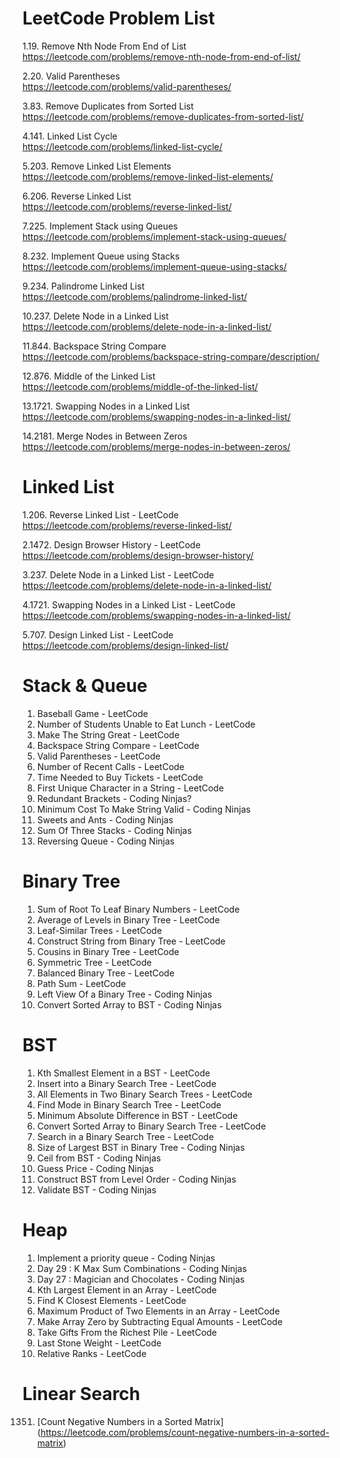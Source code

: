 # LeetCode Problem List

1.19. Remove Nth Node From End of List <br>
https://leetcode.com/problems/remove-nth-node-from-end-of-list/

2.20. Valid Parentheses <br>
https://leetcode.com/problems/valid-parentheses/

3.83. Remove Duplicates from Sorted List <br>
https://leetcode.com/problems/remove-duplicates-from-sorted-list/

4.141. Linked List Cycle <br>
https://leetcode.com/problems/linked-list-cycle/

5.203. Remove Linked List Elements <br>
https://leetcode.com/problems/remove-linked-list-elements/

6.206. Reverse Linked List <br>
https://leetcode.com/problems/reverse-linked-list/

7.225. Implement Stack using Queues <br>
https://leetcode.com/problems/implement-stack-using-queues/

8.232. Implement Queue using Stacks <br>
https://leetcode.com/problems/implement-queue-using-stacks/

9.234. Palindrome Linked List <br>
https://leetcode.com/problems/palindrome-linked-list/

10.237. Delete Node in a Linked List <br>
https://leetcode.com/problems/delete-node-in-a-linked-list/

11.844. Backspace String Compare <br>
https://leetcode.com/problems/backspace-string-compare/description/

12.876. Middle of the Linked List <br>
https://leetcode.com/problems/middle-of-the-linked-list/

13.1721. Swapping Nodes in a Linked List <br>
https://leetcode.com/problems/swapping-nodes-in-a-linked-list/

14.2181. Merge Nodes in Between Zeros <br>
https://leetcode.com/problems/merge-nodes-in-between-zeros/
#

# Linked List

1.206. Reverse Linked List - LeetCode <br>
https://leetcode.com/problems/reverse-linked-list/

2.1472. Design Browser History - LeetCode <br>
https://leetcode.com/problems/design-browser-history/

3.237. Delete Node in a Linked List - LeetCode <br>
https://leetcode.com/problems/delete-node-in-a-linked-list/

4.1721. Swapping Nodes in a Linked List - LeetCode <br>
https://leetcode.com/problems/swapping-nodes-in-a-linked-list/

5.707. Design Linked List - LeetCode <br>
https://leetcode.com/problems/design-linked-list/
#

# Stack & Queue

1. Baseball Game - LeetCode
2. Number of Students Unable to Eat Lunch - LeetCode
3. Make The String Great - LeetCode
4. Backspace String Compare - LeetCode
5. Valid Parentheses - LeetCode
6. Number of Recent Calls - LeetCode
7. Time Needed to Buy Tickets - LeetCode
8. First Unique Character in a String - LeetCode
9. Redundant Brackets - Coding Ninjas?
10. Minimum Cost To Make String Valid - Coding Ninjas
11. Sweets and Ants - Coding Ninjas
12. Sum Of Three Stacks - Coding Ninjas
13. Reversing Queue - Coding Ninjas
#

# Binary Tree

1. Sum of Root To Leaf Binary Numbers - LeetCode
2. Average of Levels in Binary Tree - LeetCode
3. Leaf-Similar Trees - LeetCode
4. Construct String from Binary Tree - LeetCode
5. Cousins in Binary Tree - LeetCode
6. Symmetric Tree - LeetCode
7. Balanced Binary Tree - LeetCode
8. Path Sum - LeetCode
9. Left View Of a Binary Tree - Coding Ninjas
10. Convert Sorted Array to BST - Coding Ninjas
#
                                    
# BST

1. Kth Smallest Element in a BST - LeetCode
2. Insert into a Binary Search Tree - LeetCode
3. All Elements in Two Binary Search Trees - LeetCode
4. Find Mode in Binary Search Tree - LeetCode
5. Minimum Absolute Difference in BST - LeetCode
6. Convert Sorted Array to Binary Search Tree - LeetCode
7. Search in a Binary Search Tree - LeetCode
8. Size of Largest BST in Binary Tree - Coding Ninjas
9. Ceil from BST - Coding Ninjas
10. Guess Price - Coding Ninjas
11. Construct BST from Level Order - Coding Ninjas
12. Validate BST - Coding Ninjas
#

# Heap

1. Implement a priority queue - Coding Ninjas
2. Day 29 : K Max Sum Combinations - Coding Ninjas
3. Day 27 : Magician and Chocolates - Coding Ninjas
4. Kth Largest Element in an Array - LeetCode
5. Find K Closest Elements - LeetCode
6. Maximum Product of Two Elements in an Array - LeetCode
7. Make Array Zero by Subtracting Equal Amounts - LeetCode
8. Take Gifts From the Richest Pile - LeetCode
9. Last Stone Weight - LeetCode
10. Relative Ranks - LeetCode
#

# Linear Search

1351. [Count Negative Numbers in a Sorted Matrix] (https://leetcode.com/problems/count-negative-numbers-in-a-sorted-matrix)
